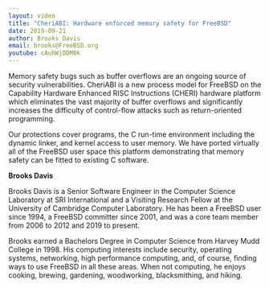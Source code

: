 ```yaml
---
layout: video
title: "CheriABI: Hardware enforced memory safety for FreeBSD"
date: 2019-09-21
author: Brooks Davis
email: brooks@FreeBSD.org
youtube: cAuhWjDDM0k
---
```

Memory safety bugs such as buffer overflows are an ongoing source of security vulnerabilities. CheriABI is a new process model for FreeBSD on the Capability Hardware Enhanced RISC Instructions (CHERI) hardware platform which eliminates the vast majority of buffer overflows and significantly increases the difficulty of control-flow attacks such as return-oriented programming.

Our protections cover programs, the C run-time environment including the dynamic linker, and kernel access to user memory. We have ported virtually all of the FreeBSD user space this platform demonstrating that memory safety can be fitted to existing C software.

**Brooks Davis**

Brooks Davis is a Senior Software Engineer in the Computer Science Laboratory at SRI International and a Visiting Research Fellow at the University of Cambridge Computer Laboratory. He has been a FreeBSD user since 1994, a FreeBSD committer since 2001, and was a core team member from 2006 to 2012 and 2019 to present.

Brooks earned a Bachelors Degree in Computer Science from Harvey Mudd College in 1998. His computing interests include security, operating systems, networking, high performance computing, and, of course, finding ways to use FreeBSD in all these areas. When not computing, he enjoys cooking, brewing, gardening, woodworking, blacksmithing, and hiking.
